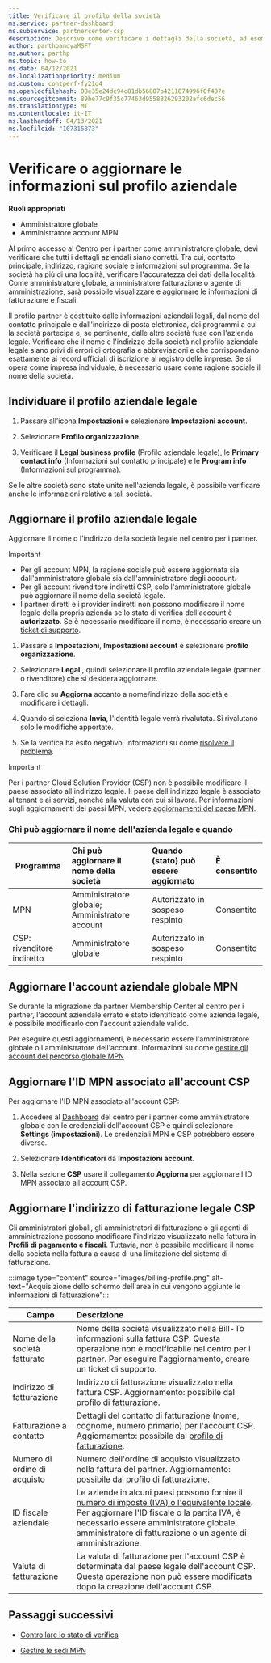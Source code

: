 ```yaml
---
title: Verificare il profilo della società
ms.service: partner-dashboard
ms.subservice: partnercenter-csp
description: Descrive come verificare i dettagli della società, ad esempio contatto principale, indirizzo e informazioni sul programma. Puoi anche aggiornare l'indirizzo legale e di fatturazione.
author: parthpandyaMSFT
ms.author: parthp
ms.topic: how-to
ms.date: 04/12/2021
ms.localizationpriority: medium
ms.custom: contperf-fy21q4
ms.openlocfilehash: 08e35e24dc94c81db56807b4211874996f0f487e
ms.sourcegitcommit: 89be77c9f35c77463d9558826293202afc6dec56
ms.translationtype: MT
ms.contentlocale: it-IT
ms.lasthandoff: 04/13/2021
ms.locfileid: "107315873"
---
```

# <a name="verify-or-update-your-company-profile-information"></a>Verificare o aggiornare le informazioni sul profilo aziendale 

**Ruoli appropriati**

- Amministratore globale
- Amministratore account MPN

Al primo accesso al Centro per i partner come amministratore globale, devi verificare che tutti i dettagli aziendali siano corretti. Tra cui, contatto principale, indirizzo, ragione sociale e informazioni sul programma. Se la società ha più di una località, verificare l'accuratezza dei dati della località. Come amministratore globale, amministratore fatturazione o agente di amministrazione, sarà possibile visualizzare e aggiornare le informazioni di fatturazione e fiscali.

Il profilo partner è costituito dalle informazioni aziendali legali, dal nome del contatto principale e dall'indirizzo di posta elettronica, dai programmi a cui la società partecipa e, se pertinente, dalle altre società fuse con l'azienda legale. Verificare che il nome e l'indirizzo della società nel profilo aziendale legale siano privi di errori di ortografia e abbreviazioni e che corrispondano esattamente ai record ufficiali di iscrizione al registro delle imprese. Se si opera come impresa individuale, è necessario usare come ragione sociale il nome della società.


## <a name="locate-the-legal-business-profile"></a>Individuare il profilo aziendale legale

1. Passare all’icona **Impostazioni** e selezionare **Impostazioni account**.
 
1. Selezionare **Profilo organizzazione**. 

2. Verificare il **Legal business profile** (Profilo aziendale legale), le **Primary contact info** (Informazioni sul contatto principale) e le **Program info** (Informazioni sul programma).

Se le altre società sono state unite nell'azienda legale, è possibile verificare anche le informazioni relative a tali società. 

## <a name="update-your-legal-business-profile"></a>Aggiornare il profilo aziendale legale 

Aggiornare il nome o l'indirizzo della società legale nel centro per i partner.

>[!Important]
>- Per gli account MPN, la ragione sociale può essere aggiornata sia dall'amministratore globale sia dall'amministratore degli account.
>- Per gli account rivenditore indiretti CSP, solo l'amministratore globale può aggiornare il nome della società legale. 
>- I partner diretti e i provider indiretti non possono modificare il nome legale della propria azienda se lo stato di verifica dell'account è **autorizzato**. Se è necessario modificare il nome, è necessario creare un [ticket di supporto](https://partner.microsoft.com/dashboard/support/servicerequests/create?stage=2&topicid=eb74583c-61b3-2124-bffc-00920e0ae772).



1. Passare a **Impostazioni**, **Impostazioni account** e selezionare **profilo organizzazione**.

2. Selezionare **Legal**  , quindi selezionare il profilo aziendale legale (partner o rivenditore) che si desidera aggiornare.

1. Fare clic su **Aggiorna**  accanto a nome/indirizzo della società e modificare i dettagli.
 
1. Quando si seleziona **Invia**, l'identità legale verrà rivalutata. Si rivalutano solo le modifiche apportate.

1. Se la verifica ha esito negativo, informazioni su come [risolvere il problema](verification-responses.md).

>[!Important]
>Per i partner Cloud Solution Provider (CSP) non è possibile modificare il paese associato all'indirizzo legale. Il paese dell'indirizzo legale è associato al tenant e ai servizi, nonché alla valuta con cui si lavora. Per informazioni sugli aggiornamenti dei paesi MPN, vedere  [aggiornamenti del paese MPN](manage-locations.md#change-country-of-partner-global-account).


### <a name="who-can-update-legal-business-name-and-when"></a>Chi può aggiornare il nome dell'azienda legale e quando

|**Programma**|**Chi può aggiornare il nome della società**|**Quando (stato) può essere aggiornato**|**È consentito**|
|---------------------|:-------------------------------|:------------|:-----------------|
MPN|Amministratore globale; Amministratore account|Autorizzato in sospeso respinto| Consentito|
|CSP: rivenditore indiretto|Amministratore globale|Autorizzato in sospeso respinto| Consentito|


## <a name="update-your-mpn-global-business-account"></a>Aggiornare l'account aziendale globale MPN

Se durante la migrazione da partner Membership Center al centro per i partner, l'account aziendale errato è stato identificato come azienda legale, è possibile modificarlo con l'account aziendale valido.

Per eseguire questi aggiornamenti, è necessario essere l'amministratore globale o l'amministratore dell'account. Informazioni su come [gestire gli account del percorso globale MPN](manage-locations.md)


## <a name="update-your-mpn-id-associated-with-your-csp-account"></a>Aggiornare l'ID MPN associato all'account CSP

Per aggiornare l'ID MPN associato all'account CSP:

1. Accedere al [Dashboard](https://partner.microsoft.com/dashboard/home) del centro per i partner come amministratore globale con le credenziali dell'account CSP e quindi selezionare **Settings (impostazioni**). Le credenziali MPN e CSP potrebbero essere diverse.
 
1. Selezionare **Identificatori** da **Impostazioni account**.

1. Nella sezione **CSP** usare il collegamento **Aggiorna** per aggiornare l'ID MPN associato all'account CSP. 


## <a name="update-your-csp-legal-billing-address"></a>Aggiornare l'indirizzo di fatturazione legale CSP

Gli amministratori globali, gli amministratori di fatturazione o gli agenti di amministrazione possono modificare l'indirizzo visualizzato nella fattura in **Profili di pagamento e fiscali**. Tuttavia, non è possibile modificare il nome della società nella fattura a causa di una limitazione del sistema di fatturazione.

:::image type="content" source="images/billing-profile.png" alt-text="Acquisizione dello schermo dell'area in cui vengono aggiunte le informazioni di fatturazione":::

|**Campo**  |**Descrizione**|  
|---------------------|:------------------|
|Nome della società fatturato|Nome della società visualizzato nella Bill-To informazioni sulla fattura CSP.  Questa operazione non è modificabile nel centro per i partner.  Per eseguire l'aggiornamento, creare un ticket di supporto.|
|Indirizzo di fatturazione|Indirizzo di fatturazione visualizzato nella fattura CSP. Aggiornamento: possibile dal [profilo di fatturazione](https://partner.microsoft.com/dashboard/account/v3/accountsettings/billingprofile#commercial).|
|Fatturazione a contatto|Dettagli del contatto di fatturazione (nome, cognome, numero primario) per l'account CSP.  Aggiornamento: possibile dal [profilo di fatturazione](https://partner.microsoft.com/dashboard/account/v3/accountsettings/billingprofile#commercial).|
|Numero di ordine di acquisto|Numero dell'ordine di acquisto visualizzato nella fattura del partner.  Aggiornamento: possibile dal [profilo di fatturazione](https://partner.microsoft.com/dashboard/account/v3/accountsettings/billingprofile#commercial).|
|ID fiscale aziendale|Le aziende in alcuni paesi possono fornire il [numero di imposte (IVA) o l'equivalente locale](https://docs.microsoft.com/partner-center/organization-tax-info#submit-vat-id-number). Per aggiornare l'ID fiscale o la partita IVA, è necessario essere amministratore globale, amministratore di fatturazione o un agente di amministrazione.|
|Valuta di fatturazione|La valuta di fatturazione per l'account CSP è determinata dal paese legale dell'account CSP.  Questa operazione non può essere modificata dopo la creazione dell'account CSP.|


## <a name="next-steps"></a>Passaggi successivi

- [Controllare lo stato di verifica](verification-responses.md)

- [Gestire le sedi MPN](manage-locations.md)
